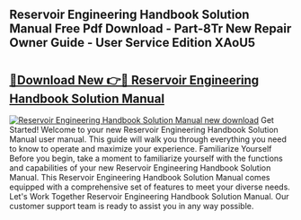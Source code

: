 ## Reservoir Engineering Handbook Solution Manual Free Pdf Download - Part-8Tr New Repair Owner Guide - User Service Edition XAoU5

# <h2><a href="http://bc76607.oget.top/?id=Reservoir+Engineering+Handbook+Solution+Manual">🔗Download New 👉🔴 Reservoir Engineering Handbook Solution Manual</a></h2>

[![Reservoir Engineering Handbook Solution Manual new download](https://i.imgur.com/5g1atiW.png)](http://bc76607.oget.top/?id=Reservoir+Engineering+Handbook+Solution+Manual)
Get Started! Welcome to your new Reservoir Engineering Handbook Solution Manual user manual. This guide will walk you through everything you need to know to operate and maximize your experience. Familiarize Yourself Before you begin, take a moment to familiarize yourself with the functions and capabilities of your new Reservoir Engineering Handbook Solution Manual. This Reservoir Engineering Handbook Solution Manual comes equipped with a comprehensive set of features to meet your diverse needs. Let's Work Together Reservoir Engineering Handbook Solution Manual. Our customer support team is ready to assist you in any way possible.
